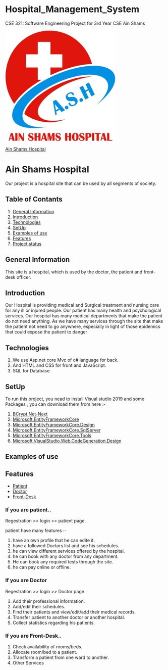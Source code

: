 # Hospital_Management_System
CSE 321: Software Engineering Project for 3rd Year CSE Ain Shams 


<img src="https://github.com/Heba-Atef99/Hospital_Management_System/blob/main/images/ASH%202B.png" width="350" height="350">


[Ain Shams Hospital](https://github.com/Heba-Atef99/Hospital_Management_System)


# Ain Shams Hospital
Our project is a hospital site that can be used by all segments of society.

## Table of Contants

1. [General Information](#general-information)
2. [Introduction](#introduction)
3. [Technologies](#technolgies)
4. [SetUp](#setup)
5. [Examples of use](#examples-of-use)
6. [Features](#features)
7. [Project status](#project-status) 
 
## General Information

This site is a hospital, which is used by the doctor, the patient and front-desk officer.

## Introduction

Our Hospital is providing medical and Surgical treatment and nursing care for any ill or injured people.
Our patient has many health and psychological services.
Our hospital has many medical departments that make the patient do not need anything.
As we have many services through the site that make the patient not need to go anywhere, especially in light of those epidemics that could expose the patient to danger

## Technologies

1. We use Asp.net core Mvc of c# language for back.
2. And HTML and CSS for front and JavaScript.
3. SQL for Database. 

## SetUp

To run this project, you nead to install Visual studio 2019
and some Packages , you can download them from here :-
1. [BCrypt.Net-Next](https://www.nuget.org/packages/BCrypt.Net-Next/4.0.2?_src=template)
2. [Microsoft.EntityFrameworkCore](https://www.nuget.org/packages/Microsoft.EntityFrameworkCore/5.0.1?_src=template)
3. [Microsoft.EntityFrameworkCore.Design](https://www.nuget.org/packages/Microsoft.EntityFrameworkCore.Design/5.0.1?_src=template)
4. [Microsoft.EntityFrameworkCore.SqlServer](https://www.nuget.org/packages/Microsoft.EntityFrameworkCore.SqlServer/5.0.1?_src=template)
5. [Microsoft.EntityFrameworkCore.Tools](https://www.nuget.org/packages/Microsoft.EntityFrameworkCore.Tools/5.0.1?_src=template)
6. [Microsoft.VisualStudio.Web.CodeGeneration.Design](https://www.nuget.org/packages/Microsoft.VisualStudio.Web.CodeGeneration.Design/3.1.4?_src=template)

## Examples of use

## Features

* [Patient](#if-you-are-patient)
* [Doctor](#if-you-are-Doctor)
* [Front-Desk](#if-you-are-front-desk)

### If you are patient.. 

Regestration >> login >> patient page.

patient have many features :-
1. have an own profile that he can edite it.
2. have a followed Doctors list and see his schedules.
3. he can view different services offered by the hospital. 
4. he can book with any doctor from any department.
5. He can book any required tests through the site.
6. he can pay online or offline.


### If you are Doctor

Regestration >> login >> Doctor page.

1. Add their professional information.
2. Add/edit their schedules.
3. Find their patients and view/edit/add their medical records.
4. Transfer patient to another doctor or another hospital.
5. Collect statistics regarding his patients.

### If you are Front-Desk..

1. Check availability of rooms/beds.
2. Allocate room/bed to a patient.
3. Transform a patient from one ward to another.
4. Other Services

